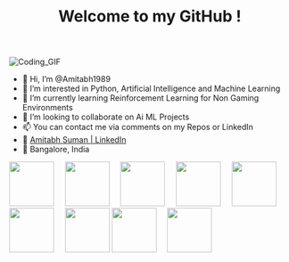 <header>
  <h1>Welcome to my GitHub !</h1>
  <link rel="stylesheet" href="https://cdn.jsdelivr.net/gh/devicons/devicon@latest/devicon.min.css">
</header>
<!--- <div id="header" align="center">
  <img src="https://media.giphy.com/media/M9gbBd9nbDrOTu1Mqx/giphy.gif" width="200"/>
</div> --->

<!-- in your header -->


<!-- in your body -->
<i class="devicon-devicon-plain"></i>

![Coding_GIF](https://user-images.githubusercontent.com/12171805/210138791-c6855daa-0726-4f64-9737-6e1c37991b4d.gif)

- 👋 Hi, I’m @Amitabh1989
- 👀 I’m interested in Python, Artificial Intelligence and Machine Learning
- 🌱 I’m currently learning Reinforcement Learning for Non Gaming Environments
- 💞️ I’m looking to collaborate on Ai ML Projects
- 📫 You can contact me via comments on my Repos or LinkedIn
- 🔗 [Amitabh Suman | LinkedIn](https://www.linkedin.com/in/amitabh-suman-4647bb29/)
- 📌 Bangalore, India

<img src="https://cdn.jsdelivr.net/gh/devicons/devicon/icons/python/python-original.svg" width="80" /> &nbsp; &nbsp; <img src="https://cdn.jsdelivr.net/gh/devicons/devicon/icons/tensorflow/tensorflow-original-wordmark.svg" width="80" /> &nbsp; &nbsp; <img src="https://cdn.jsdelivr.net/gh/devicons/devicon/icons/numpy/numpy-original.svg" width="80" />  &nbsp; &nbsp; <img src="https://cdn.jsdelivr.net/gh/devicons/devicon/icons/pandas/pandas-original.svg" width="80"/>  &nbsp; &nbsp; <img src="https://cdn.jsdelivr.net/gh/devicons/devicon/icons/kaggle/kaggle-original.svg" width="80"/> &nbsp; &nbsp;  <img src="https://cdn.jsdelivr.net/gh/devicons/devicon/icons/jupyter/jupyter-original.svg" width="80"/>  &nbsp; &nbsp; <img src="https://cdn.jsdelivr.net/gh/devicons/devicon/icons/pycharm/pycharm-original.svg" width="80"/> <img src="https://cdn.jsdelivr.net/gh/devicons/devicon/icons/anaconda/anaconda-original.svg" width="80" />  &nbsp; &nbsp; <img src="https://cdn.jsdelivr.net/gh/devicons/devicon/icons/opencv/opencv-original.svg" width="80"/>










<!---
Amitabh1989/Amitabh1989 is a ✨ special ✨ repository because its `README.md` (this file) appears on your GitHub profile.
You can click the Preview link to take a look at your changes.

![me](https://github.com/Amitabh1989/Readme_1/blob/main/Coding_GIF.gif)

--->
